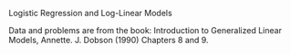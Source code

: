 Logistic Regression and Log-Linear Models

Data and problems are from the book:
Introduction to Generalized Linear Models, Annette. J. Dobson (1990)
Chapters 8 and 9.